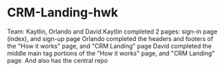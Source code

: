 # CRM-Landing-hwk
Team: Kaytlin, Orlando and David
Kaytlin completed 2 pages: sign-in page (index), and sign-up page
Orlando completed the headers and footers of the "How it works" page, and "CRM Landing" page
David completed the middle main tag portions of the "How it works" page, and "CRM Landing" page. And also has the central repo

